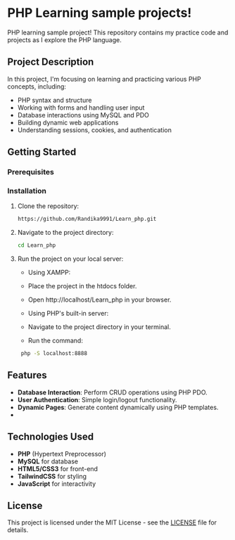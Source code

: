 # PHP Learning sample projects!

PHP learning sample project! This repository contains my practice code and projects as I explore the PHP language.

## Project Description

In this project, I'm focusing on learning and practicing various PHP concepts, including:
- PHP syntax and structure
- Working with forms and handling user input
- Database interactions using MySQL and PDO
- Building dynamic web applications
- Understanding sessions, cookies, and authentication

## Getting Started

### Prerequisites

### Installation

1. Clone the repository:
    ```bash
    https://github.com/Randika9991/Learn_php.git
    ```
2. Navigate to the project directory:
    ```bash
    cd Learn_php
    ```
3. Run the project on your local server:
    - Using XAMPP:
    - Place the project in the htdocs folder.
    - Open http://localhost/Learn_php in your browser.
      
    - Using PHP's built-in server:
    - Navigate to the project directory in your terminal.
    - Run the command:
   ```bash
    php -S localhost:8888
   ```

## Features

- **Database Interaction**: Perform CRUD operations using PHP PDO.
- **User Authentication**: Simple login/logout functionality.
- **Dynamic Pages**: Generate content dynamically using PHP templates.
- 

## Technologies Used

- **PHP** (Hypertext Preprocessor)
- **MySQL** for database
- **HTML5/CSS3** for front-end
- **TailwindCSS** for styling
- **JavaScript** for interactivity

## License

This project is licensed under the MIT License - see the [LICENSE](LICENSE) file for details.

